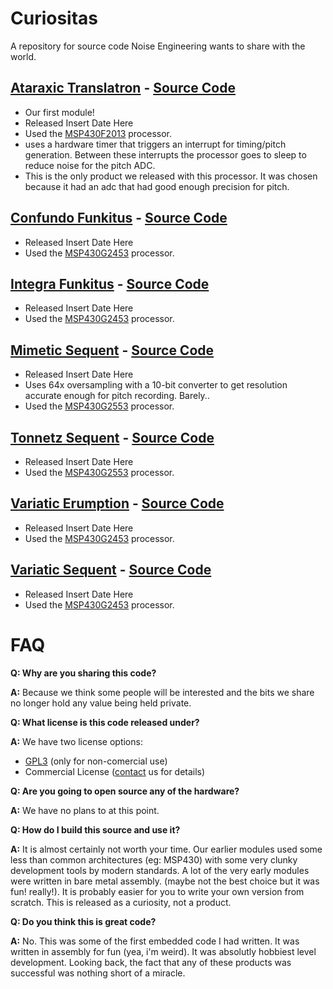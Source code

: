 Curiositas
=============

A repository for source code Noise Engineering wants to share with the world.

[Ataraxic Translatron](https://noiseengineering.us/products/ataraxic-translatron/) - [Source Code](msp430/AT.asm)
-----

* Our first module!
* Released Insert Date Here
* Used the [MSP430F2013](https://www.ti.com/product/MSP430F2013) processor.
* uses a hardware timer that triggers an interrupt for timing/pitch generation. Between these interrupts the processor goes to sleep to reduce noise for the pitch ADC.
* This is the only product we released with this processor. It was chosen because it had an adc that had good enough precision for pitch.

[Confundo Funkitus](https://noiseengineering.us/products/confundo-funkitus/) - [Source Code](msp430/CF.asm)
-----

* Released Insert Date Here
* Used the [MSP430G2453](https://www.ti.com/product/MSP430G2453) processor.

[Integra Funkitus](https://noiseengineering.us/products/integra-funkitus) - [Source Code](msp430/IF.asm)
-----

* Released Insert Date Here
* Used the [MSP430G2453](https://www.ti.com/product/MSP430G2453) processor.

[Mimetic Sequent](https://noiseengineering.us/products/mimetic-sequent) - [Source Code](msp430/MS.asm)
-----

* Released Insert Date Here
* Uses 64x oversampling with a 10-bit converter to get resolution accurate enough for pitch recording. Barely..
* Used the [MSP430G2553](https://www.ti.com/product/MSP430G2553) processor.

[Tonnetz Sequent](https://noiseengineering.us/products/tonnetz-sequent) - [Source Code](msp430/TS.asm)
-----

* Released Insert Date Here
* Used the [MSP430G2553](https://www.ti.com/product/MSP430G2553) processor.

[Variatic Erumption](https://noiseengineering.us/products/variatic-erumption) - [Source Code](msp430/VE.asm)
-----

* Released Insert Date Here
* Used the [MSP430G2453](https://www.ti.com/product/MSP430G2453) processor.

[Variatic Sequent](https://noiseengineering.us/products/variatic-sequent) - [Source Code](msp430/VS.asm)
-----

* Released Insert Date Here
* Used the [MSP430G2453](https://www.ti.com/product/MSP430G2453) processor.

FAQ
====

**Q: Why are you sharing this code?**

**A:**  Because we think some people will be interested and the bits we share no longer hold any value being held private.

**Q: What license is this code released under?**

**A:** We have two license options:

* [GPL3](LICENSE_GPL3.md) (only for non-comercial use)
* Commercial License ([contact](https://noiseengineering.us/support) us for details)

**Q: Are you going to open source any of the hardware?**

**A:** We have no plans to at this point.

**Q: How do I build this source and use it?**

**A:** It is almost certainly not worth your time. Our earlier modules used some less than common architectures (eg: MSP430) with some very clunky development tools by modern standards. A lot of the very early modules were written in bare metal assembly. (maybe not the best choice but it was fun! really!). It is probably easier for you to write your own version from scratch. This is released as a curiosity, not a product.

**Q: Do you think this is great code?**

**A:** No. This was some of the first embedded code I had written. It was written in assembly for fun (yea, i'm weird). It was absolutly hobbiest level development. Looking back, the fact that any of these products was successful was nothing short of a miracle.
